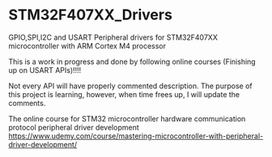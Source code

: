 # STM32F407XX_Drivers
GPIO,SPI,I2C and USART Peripheral drivers for STM32F407XX microcontroller with ARM Cortex M4 processor

This is a work in progress and done by following online courses (Finishing up on USART APIs)!!!!

Not every API will have properly commented description. The purpose of this project is learning, however, when time frees up, I will update the comments.


The online course for STM32 microcontroller hardware communication protocol peripheral driver development
https://www.udemy.com/course/mastering-microcontroller-with-peripheral-driver-development/

